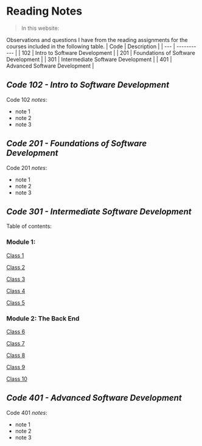 # **Reading Notes**

>In this website:

Observations and questions I have from the reading assignments for the courses included in the following table.
| Code | Description |
| --- | ----------- |
| 102 | Intro to Software Development |
| 201 | Foundations of Software Development |
| 301 | Intermediate Software Development |
| 401 | Advanced Software Development |


## ***Code 102 - Intro to Software Development***

Code 102 _notes_:
- note 1
- note 2
- note 3

## ***Code 201 - Foundations of Software Development***
Code 201 _notes_:
- note 1
- note 2
- note 3

## ***Code 301 - Intermediate Software Development***

Table of contents:

### Module  1:

[Class 1](./Classes/Class_1.md)

[Class 2](./Classes/Class_2.md)

[Class 3](./Classes/Class_3.md)

[Class 4](./Classes/Class_4.md)


[Class 5](./Classes/Class_5.md)


### Module 2: The Back End

[Class 6](./Classes/Class_6.md)

[Class 7](./Classes/Class_7.md)

[Class 8](./Classes/Class_8.md)

[Class 9](./Classes/Class_9.md)

[Class 10](./Classes/Class_10.md)

## ***Code 401 - Advanced Software Development***
Code 401 _notes_:
- note 1
- note 2
- note 3
